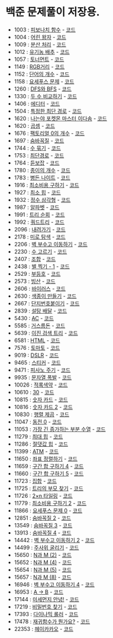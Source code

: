 # 백준 문제풀이 저장용.
- 1003 : [피보나치 함수](https://www.acmicpc.net/problem/1003)  - [코드](https://github.com/YunYongWoon/Algorithm_solve/blob/master/Backjun/ex1003/Main.java)
- 1004 : [어린 왕자](https://www.acmicpc.net/problem/1004) - [코드](https://github.com/YunYongWoon/Algorithm_solve/blob/master/Backjun/ex1004/Main.java)
- 1009 : [분산 처리](https://www.acmicpc.net/problem/1009) - [코드](https://github.com/YunYongWoon/Algorithm_solve/blob/master/Backjun/ex1009/Main.java)
- 1012 : [유기농 배추](https://www.acmicpc.net/problem/1012) - [코드](https://github.com/YunYongWoon/Algorithm_solve/blob/master/Backjun/ex1012/Main.java)
- 1057 : [토너먼트](https://www.acmicpc.net/problem/1057) - [코드](https://github.com/YunYongWoon/Algorithm_solve/blob/master/Backjun/ex1057/Main.java)
- 1149 : [RGB거리](https://www.acmicpc.net/problem/1149) - [코드](https://github.com/YunYongWoon/Algorithm_solve/blob/master/Backjun/ex1149/Main.java)
- 1152 : [단어의 개수](https://www.acmicpc.net/problem/1152) - [코드](https://github.com/YunYongWoon/Algorithm_solve/blob/master/Backjun/ex1152/Main.java)
- 1158 : [요세푸스 문제](https://www.acmicpc.net/problem/1158) - [코드](https://github.com/YunYongWoon/Algorithm_solve/blob/master/Backjun/ex1158/Main.java)
- 1260 : [DFS와 BFS](https://www.acmicpc.net/problem/1260) - [코드](https://github.com/YunYongWoon/Algorithm_solve/blob/master/Backjun/ex1260/Main.java)
- 1330 : [두 수 비교하기](https://www.acmicpc.net/problem/1330) - [코드](https://github.com/YunYongWoon/Algorithm_solve/blob/master/Backjun/ex1330/Main.java)
- 1406 : [에디터](https://www.acmicpc.net/problem/1406) - [코드](https://github.com/YunYongWoon/Algorithm_solve/blob/master/Backjun/ex1406/Main.java)
- 1504 : [특정한 최단 경로](https://www.acmicpc.net/problem/1504) - [코드](https://github.com/YunYongWoon/Algorithm_solve/blob/master/Backjun/ex1504/Main.java)
- 1620 : [나는야 포켓몬 마스터 이다솜](https://www.acmicpc.net/problem/1620) - [코드](https://github.com/YunYongWoon/Algorithm_solve/blob/master/Backjun/ex1620/Main.java)
- 1620 : [곱셈](https://www.acmicpc.net/problem/1629) - [코드](https://github.com/YunYongWoon/Algorithm_solve/blob/master/Backjun/ex1629/Main.java)
- 1676 : [팩토리얼 0의 개수](https://www.acmicpc.net/problem/1676) - [코드](https://github.com/YunYongWoon/Algorithm_solve/blob/master/Backjun/ex1676/Main.java)
- 1697 : [숨바꼭질](https://www.acmicpc.net/problem/1697) - [코드](https://github.com/YunYongWoon/Algorithm_solve/blob/master/Backjun/ex1697/Main.java)
- 1744 : [수 묶기](https://www.acmicpc.net/problem/1744) - [코드](https://github.com/YunYongWoon/Algorithm_solve/blob/master/Backjun/ex1744/Main.java)
- 1753 : [최단경로](https://www.acmicpc.net/problem/1753) - [코드](https://github.com/YunYongWoon/Algorithm_solve/blob/master/Backjun/ex1753/Main.java)
- 1764 : [듣보잡](https://www.acmicpc.net/problem/1764) - [코드](https://github.com/YunYongWoon/Algorithm_solve/blob/master/Backjun/ex1764/Main.java)
- 1780 : [종이의 개수](https://www.acmicpc.net/problem/1780) - [코드](https://github.com/YunYongWoon/Algorithm_solve/blob/master/Backjun/ex1780/Main.java)
- 1783 : [병든 나이트](https://www.acmicpc.net/problem/1783) - [코드](https://github.com/YunYongWoon/Algorithm_solve/blob/master/Backjun/ex1783/Main.java)
- 1916 : [최소비용 구하기](https://www.acmicpc.net/problem/1916) - [코드](https://github.com/YunYongWoon/Algorithm_solve/blob/master/Backjun/ex1916/Main.java)
- 1927 : [최소 힙](https://www.acmicpc.net/problem/1927) - [코드](https://github.com/YunYongWoon/Algorithm_solve/blob/master/Backjun/ex1927/Main.java)
- 1932 : [정수 삼각형](https://www.acmicpc.net/problem/1932) - [코드](https://github.com/YunYongWoon/Algorithm_solve/blob/master/Backjun/ex1932/Main.java)
- 1987 : [알파벳](https://www.acmicpc.net/problem/1987) - [코드](https://github.com/YunYongWoon/Algorithm_solve/blob/master/Backjun/ex1987/Main.java)
- 1991 : [트리 순회](https://www.acmicpc.net/problem/1991) - [코드](https://github.com/YunYongWoon/Algorithm_solve/blob/master/Backjun/ex1991/Main.java)
- 1992 : [쿼드트리](https://www.acmicpc.net/problem/1992) - [코드](https://github.com/YunYongWoon/Algorithm_solve/blob/master/Backjun/ex1992/Main.java)
- 2096 : [내려가기](https://www.acmicpc.net/problem/2096) - [코드](https://github.com/YunYongWoon/Algorithm_solve/blob/master/Backjun/ex2096/Main.java)
- 2178 : [미로 탐색](https://www.acmicpc.net/problem/2178) - [코드](https://github.com/YunYongWoon/Algorithm_solve/blob/master/Backjun/ex2178/Main.java)
- 2206 : [벽 부수고 이동하기](https://www.acmicpc.net/problem/2206) - [코드](https://github.com/YunYongWoon/Algorithm_solve/blob/master/Backjun/ex2206/Main.java)
- 2230 : [수 고르기](https://www.acmicpc.net/problem/2230) - [코드](https://github.com/YunYongWoon/Algorithm_solve/blob/master/Backjun/ex2230/Main.java)
- 2407 : [조합](https://www.acmicpc.net/problem/2407) - [코드](https://github.com/YunYongWoon/Algorithm_solve/blob/master/Backjun/ex2407/Main.java)
- 2438 : [별 찍기 - 1](https://www.acmicpc.net/problem/2438) - [코드](https://github.com/YunYongWoon/Algorithm_solve/blob/master/Backjun/ex2438/Main.java)
- 2529 : [부등호](https://www.acmicpc.net/problem/2529) - [코드](https://github.com/YunYongWoon/Algorithm_solve/blob/master/Backjun/ex2529/Main.java)
- 2573 : [빙산](https://www.acmicpc.net/problem/2573) - [코드](https://github.com/YunYongWoon/Algorithm_solve/blob/master/Backjun/ex2573/Main.java)
- 2606 : [바이러스](https://www.acmicpc.net/problem/2606) - [코드](https://github.com/YunYongWoon/Algorithm_solve/blob/master/Backjun/ex2606/Main.java)
- 2630 : [색종이 만들기](https://www.acmicpc.net/problem/2630) - [코드](https://github.com/YunYongWoon/Algorithm_solve/blob/master/Backjun/ex2630/Main.java)
- 2667 : [단지번호붙이기](https://www.acmicpc.net/problem/2667) - [코드](https://github.com/YunYongWoon/Algorithm_solve/blob/master/Backjun/ex2667/Main.java)
- 2839 : [설탕 배달](https://www.acmicpc.net/problem/2839) - [코드](https://github.com/YunYongWoon/Algorithm_solve/blob/master/Backjun/ex2839/Main.java)
- 5430 : [AC](https://www.acmicpc.net/problem/5430) - [코드](https://github.com/YunYongWoon/Algorithm_solve/blob/master/Backjun/ex5430/Main.java)
- 5585 : [거스름돈](https://www.acmicpc.net/problem/5585) - [코드](https://github.com/YunYongWoon/Algorithm_solve/blob/master/Backjun/ex5585/Main.java)
- 5639 : [이진 검색 트리](https://www.acmicpc.net/problem/5639) - [코드](https://github.com/YunYongWoon/Algorithm_solve/blob/master/Backjun/ex5639/Main.java)
- 6581 : [HTML](https://www.acmicpc.net/problem/6581) - [코드](https://github.com/YunYongWoon/Algorithm_solve/blob/master/Backjun/ex6581/Main.java)
- 7576 : [토마토](https://www.acmicpc.net/problem/7576) - [코드](https://github.com/YunYongWoon/Algorithm_solve/blob/master/Backjun/ex7576/Main.java)
- 9019 : [DSLR](https://www.acmicpc.net/problem/9019) - [코드](https://github.com/YunYongWoon/Algorithm_solve/blob/master/Backjun/ex9019/Main.java)
- 9465 : [스티커](https://www.acmicpc.net/problem/9465) - [코드](https://github.com/YunYongWoon/Algorithm_solve/blob/master/Backjun/ex9465/Main.java)
- 9471 : [피사노 주기](https://www.acmicpc.net/problem/9471) - [코드](https://github.com/YunYongWoon/Algorithm_solve/blob/master/Backjun/ex9471/Main.java)
- 9935 : [문자열 폭발](https://www.acmicpc.net/problem/9935) - [코드](https://github.com/YunYongWoon/Algorithm_solve/blob/master/Backjun/ex9935/Main.java)
- 10026 : [적록색약](https://www.acmicpc.net/problem/10026) - [코드](https://github.com/YunYongWoon/Algorithm_solve/blob/master/Backjun/ex10026/Main.java)
- 10610 : [30](https://www.acmicpc.net/problem/10610) - [코드](https://github.com/YunYongWoon/Algorithm_solve/blob/master/Backjun/ex10610/Main.java)
- 10815 : [숫자 카드](https://www.acmicpc.net/problem/10815) - [코드](https://github.com/YunYongWoon/Algorithm_solve/blob/master/Backjun/ex10815/Main.java)
- 10816 : [숫자 카드 2](https://www.acmicpc.net/problem/10816) - [코드](https://github.com/YunYongWoon/Algorithm_solve/blob/master/Backjun/ex10816/Main.java)
- 10830 : [행렬 제곱](https://www.acmicpc.net/problem/10830) - [코드](https://github.com/YunYongWoon/Algorithm_solve/blob/master/Backjun/ex10830/Main.java)
- 11047 : [동전 0](https://www.acmicpc.net/problem/11047) - [코드](https://github.com/YunYongWoon/Algorithm_solve/blob/master/Backjun/ex11047/Main.java)
- 11053 : [가장 긴 증가하는 부분 수열](https://www.acmicpc.net/problem/11053) - [코드](https://github.com/YunYongWoon/Algorithm_solve/blob/master/Backjun/ex11053/Main.java)
- 11279 : [최대 힙](https://www.acmicpc.net/problem/11279) - [코드](https://github.com/YunYongWoon/Algorithm_solve/blob/master/Backjun/ex11279/Main.java)
- 11286 : [절댓값 힙](https://www.acmicpc.net/problem/11286) - [코드](https://github.com/YunYongWoon/Algorithm_solve/blob/master/Backjun/ex11286/Main.java)
- 11399 : [ATM](https://www.acmicpc.net/problem/11399) - [코드](https://github.com/YunYongWoon/Algorithm_solve/blob/master/Backjun/ex11399/Main.java)
- 11650 : [좌표 정렬하기](https://www.acmicpc.net/problem/11650) - [코드](https://github.com/YunYongWoon/Algorithm_solve/blob/master/Backjun/ex11650/Main.java)
- 11659 : [구간 합 구하기 4](https://www.acmicpc.net/problem/11659) - [코드](https://github.com/YunYongWoon/Algorithm_solve/blob/master/Backjun/ex11659/Main.java)
- 11660 : [구간 합 구하기 5](https://www.acmicpc.net/problem/11660) - [코드](https://github.com/YunYongWoon/Algorithm_solve/blob/master/Backjun/ex11660/Main.java)
- 11723 : [집합](https://www.acmicpc.net/problem/11723) - [코드](https://github.com/YunYongWoon/Algorithm_solve/blob/master/Backjun/ex11723/Main.java)
- 11725 : [트리의 부모 찾기](https://www.acmicpc.net/problem/11725) - [코드](https://github.com/YunYongWoon/Algorithm_solve/blob/master/Backjun/ex11725/Main.java)
- 11726 : [2×n 타일링](https://www.acmicpc.net/problem/11726) - [코드](https://github.com/YunYongWoon/Algorithm_solve/blob/master/Backjun/ex11726/Main.java)
- 11779 : [최소비용 구하기 2](https://www.acmicpc.net/problem/11779) - [코드](https://github.com/YunYongWoon/Algorithm_solve/blob/master/Backjun/ex11779/Main.java)
- 11866 : [요세푸스 문제 0](https://www.acmicpc.net/problem/11866) - [코드](https://github.com/YunYongWoon/Algorithm_solve/blob/master/Backjun/ex11866/Main.java)
- 12851 : [숨바꼭질 2](https://www.acmicpc.net/problem/12851) - [코드](https://github.com/YunYongWoon/Algorithm_solve/blob/master/Backjun/ex12851/Main.java)
- 13549 : [숨바꼭질 3](https://www.acmicpc.net/problem/13549) - [코드](https://github.com/YunYongWoon/Algorithm_solve/blob/master/Backjun/ex13549/Main.java)
- 13913 : [숨바꼭질 4](https://www.acmicpc.net/problem/13913) - [코드](https://github.com/YunYongWoon/Algorithm_solve/blob/master/Backjun/ex13913/Main.java)
- 14442 : [벽 부수고 이동하기 2](https://www.acmicpc.net/problem/14442) - [코드](https://github.com/YunYongWoon/Algorithm_solve/blob/master/Backjun/ex14442/Main.java)
- 14499 : [주사위 굴리기](https://www.acmicpc.net/problem/14499) - [코드](https://github.com/YunYongWoon/Algorithm_solve/blob/master/Backjun/ex14499/Main.java)
- 15650 : [N과 M (2)](https://www.acmicpc.net/problem/15650) - [코드](https://github.com/YunYongWoon/Algorithm_solve/blob/master/Backjun/ex15650/Main.java)
- 15652 : [N과 M (4)](https://www.acmicpc.net/problem/15652) - [코드](https://github.com/YunYongWoon/Algorithm_solve/blob/master/Backjun/ex15652/Main.java)
- 15654 : [N과 M (5)](https://www.acmicpc.net/problem/15654) - [코드](https://github.com/YunYongWoon/Algorithm_solve/blob/master/Backjun/ex15654/Main.java)
- 15657 : [N과 M (8)](https://www.acmicpc.net/problem/15657) - [코드](https://github.com/YunYongWoon/Algorithm_solve/blob/master/Backjun/ex15657/Main.java)
- 16946 : [벽 부수고 이동하기 4](https://www.acmicpc.net/problem/16946) - [코드](https://github.com/YunYongWoon/Algorithm_solve/blob/master/Backjun/ex16946/Main.java)
- 16953 : [A → B](https://www.acmicpc.net/problem/16953) - [코드](https://github.com/YunYongWoon/Algorithm_solve/blob/master/Backjun/ex16953/Main.java)
- 17144 : [미세먼지 안녕!](https://www.acmicpc.net/problem/17144) - [코드](https://github.com/YunYongWoon/Algorithm_solve/blob/master/Backjun/ex17144/Main.java)
- 17219 : [비밀번호 찾기](https://www.acmicpc.net/problem/17219) - [코드](https://github.com/YunYongWoon/Algorithm_solve/blob/master/Backjun/ex17219/Main.java)
- 17393 : [다이나믹 롤러](https://www.acmicpc.net/problem/17393) - [코드](https://github.com/YunYongWoon/Algorithm_solve/blob/master/Backjun/ex17393/Main.java)
- 17478 : [재귀함수가 뭔가요?](https://www.acmicpc.net/problem/17478) - [코드](https://github.com/YunYongWoon/Algorithm_solve/blob/master/Backjun/ex17478/Main.java)
- 22353 : [헤이카카오](https://www.acmicpc.net/problem/22353) - [코드](https://github.com/YunYongWoon/Algorithm_solve/blob/master/Backjun/ex22353/Main.java)

